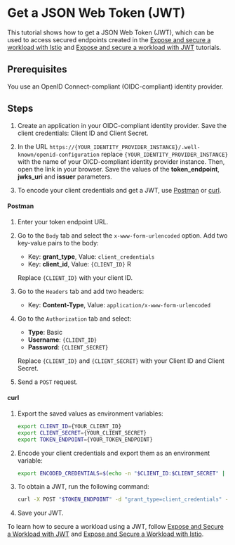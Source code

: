 # Get a JSON Web Token (JWT)

This tutorial shows how to get a JSON Web Token (JWT), which can be used to access secured endpoints created in the [Expose and secure a workload with Istio](./01-53-expose-and-secure-workload-istio.md) and [Expose and secure a workload with JWT](./01-52-expose-and-secure-workload-jwt.md) tutorials.

## Prerequisites

You use an OpenID Connect-compliant (OIDC-compliant) identity provider.

## Steps

1. Create an application in your OIDC-compliant identity provider. Save the client credentials: Client ID and Client Secret. 

2. In the URL `https://{YOUR_IDENTITY_PROVIDER_INSTANCE}/.well-known/openid-configuration` replace `{YOUR_IDENTITY_PROVIDER_INSTANCE}` with the name of your OICD-compliant identity provider instance. Then, open the link in your browser. Save the values of the **token_endpoint**, **jwks_uri** and **issuer** parameters.

3. To encode your client credentials and get a JWT, use [Postman](https://www.postman.com) or [curl](https://curl.se).

<!-- tabs:start -->
#### **Postman**

1. Enter your token endpoint URL.
2. Go to the `Body` tab and select the `x-www-form-urlencoded` option. Add two key-value pairs to the body:
   - Key: **grant_type**, Value: `client_credentials`
   - Key: **client_id**, Value: `{CLIENT_ID}` R
   
   Replace `{CLIENT_ID}` with your client ID.
2. Go to the `Headers` tab and add two headers:
   - Key: **Content-Type**, Value: `application/x-www-form-urlencoded`
3. Go to the `Authorization` tab and select:
   - **Type**: Basic
   - **Username**: `{CLIENT_ID}`
   - **Password**: `{CLIENT_SECRET}`
   
   Replace `{CLIENT_ID}` and `{CLIENT_SECRET}` with your Client ID and Client Secret.
4. Send a `POST` request. 

#### **curl**

1. Export the saved values as environment variables:
   
   ```bash
   export CLIENT_ID={YOUR_CLIENT_ID}
   export CLIENT_SECRET={YOUR_CLIENT_SECRET}
   export TOKEN_ENDPOINT={YOUR_TOKEN_ENDPOINT}
   ```

2. Encode your client credentials and export them as an environment variable:

   ```bash
   export ENCODED_CREDENTIALS=$(echo -n "$CLIENT_ID:$CLIENT_SECRET" | base64)
   ```

3. To obtain a JWT, run the following command:

   ```bash
   curl -X POST "$TOKEN_ENDPOINT" -d "grant_type=client_credentials" -d "client_id=$CLIENT_ID" -H "Content-Type: application/x-www-form-urlencoded" -H "Authorization: Basic $ENCODED_CREDENTIALS"
   ```
<!-- tabs:end -->

4. Save your JWT. 

To learn how to secure a workload using a JWT, follow [Expose and Secure a Workload with JWT](./01-52-expose-and-secure-workload-jwt.md) and 
[Expose and Secure a Workload with Istio](./01-53-expose-and-secure-workload-istio.md).